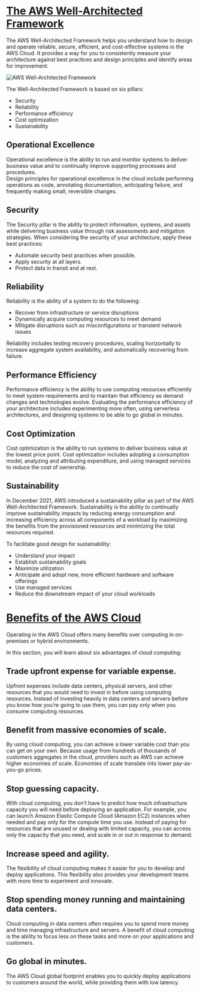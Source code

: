 # [The AWS Well-Architected Framework](https://www.coursera.org/learn/aws-cloud-practitioner-essentials/supplement/aJaR7/the-aws-well-architected-framework)
The AWS Well-Architected Framework helps you understand how to design and operate reliable, secure, efficient, and cost-effective systems in the AWS Cloud. It provides a way for you to consistently measure your architecture against best practices and design principles and identify areas for improvement.

![AWS Well-Architected Framework](https://d3c33hcgiwev3.cloudfront.net/imageAssetProxy.v1/W9TVvAS6QC-U1bwEuvAv7A_79bc35b8079e4c68aca504ad9261f4f1_Screen-Shot-2022-07-22-at-4.27.37-PM.png?expiry=1665532800000&hmac=HmHqbKNZtYsCDVht798aCj1Wp7VU95RbTrXCa6bpgFc)

The Well-Architected Framework is based on six pillars: 
* Security
* Reliability
* Performance efficiency
* Cost optimization
* Sustainability

## Operational Excellence
Operational excellence is the ability to run and monitor systems to deliver business value and to continually improve supporting processes and procedures.  
Design principles for operational excellence in the cloud include performing operations as code, annotating documentation, anticipating failure, and frequently making small, reversible changes.

## Security
The Security pillar is the ability to protect information, systems, and assets while delivering business value through risk assessments and mitigation strategies. 
When considering the security of your architecture, apply these best practices:
* Automate security best practices when possible.
* Apply security at all layers.
* Protect data in transit and at rest.

## Reliability
Reliability is the ability of a system to do the following:

* Recover from infrastructure or service disruptions
* Dynamically acquire computing resources to meet demand
* Mitigate disruptions such as misconfigurations or transient network issues

Reliability includes testing recovery procedures, scaling horizontally to increase aggregate system availability, and automatically recovering from failure.

## Performance Efficiency
Performance efficiency is the ability to use computing resources efficiently to meet system requirements and to maintain that efficiency as demand changes and technologies evolve. 
Evaluating the performance efficiency of your architecture includes experimenting more often, using serverless architectures, and designing systems to be able to go global in minutes.

## Cost Optimization
Cost optimization is the ability to run systems to deliver business value at the lowest price point. 
Cost optimization includes adopting a consumption model, analyzing and attributing expenditure, and using managed services to reduce the cost of ownership.

## Sustainability
In December 2021, AWS introduced a sustainability pillar as part of the AWS Well-Architected Framework.
Sustainability is the ability to continually improve sustainability impacts by reducing energy consumption and increasing efficiency across all components of a workload by maximizing the benefits from the provisioned resources and minimizing the total resources required.

To facilitate good design for sustainability:
* Understand your impact
* Establish sustainability goals
* Maximize utilization
* Anticipate and adopt new, more efficient hardware and software offerings
* Use managed services
* Reduce the downstream impact of your cloud workloads

# [Benefits of the AWS Cloud](https://www.coursera.org/learn/aws-cloud-practitioner-essentials/supplement/NRW1s/benefits-of-the-aws-cloud)
Operating in the AWS Cloud offers many benefits over computing in on-premises or hybrid environments. 

In this section, you will learn about six advantages of cloud computing:

## Trade upfront expense for variable expense.
Upfront expenses include data centers, physical servers, and other resources that you would need to invest in before using computing resources. 
Instead of investing heavily in data centers and servers before you know how you’re going to use them, you can pay only when you consume computing resources.

## Benefit from massive economies of scale.
By using cloud computing, you can achieve a lower variable cost than you can get on your own. 
Because usage from hundreds of thousands of customers aggregates in the cloud, providers such as AWS can achieve higher economies of scale. Economies of scale translate into lower pay-as-you-go prices.

## Stop guessing capacity.
With cloud computing, you don’t have to predict how much infrastructure capacity you will need before deploying an application. 
For example, you can launch Amazon Elastic Compute Cloud (Amazon EC2) instances when needed and pay only for the compute time you use. Instead of paying for resources that are unused or dealing with limited capacity, you can access only the capacity that you need, and scale in or out in response to demand. 

## Increase speed and agility.
The flexibility of cloud computing makes it easier for you to develop and deploy applications.
This flexibility also provides your development teams with more time to experiment and innovate.

## Stop spending money running and maintaining data centers.
Cloud computing in data centers often requires you to spend more money and time managing infrastructure and servers. 
A benefit of cloud computing is the ability to focus less on these tasks and more on your applications and customers.

## Go global in minutes.
The AWS Cloud global footprint enables you to quickly deploy applications to customers around the world, while providing them with low latency.
